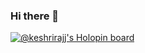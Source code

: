 ### Hi there 👋
[![@keshrirajj's Holopin board](https://holopin.me/keshrirajj)](https://holopin.io/@keshrirajj)

<!--
**keshrirajj/keshrirajj** is a ✨ _special_ ✨ repository because its `README.md` (this file) appears on your GitHub profile.

Here are some ideas to get you started:

- 🔭 I’m currently working on ...
- 🌱 I’m currently learning ...
- 👯 I’m looking to collaborate on ...
- 🤔 I’m looking for help with ...
- 💬 Ask me about ...
- 📫 How to reach me: ...
- 😄 Pronouns: ...
- ⚡ Fun fact: ...
-->
